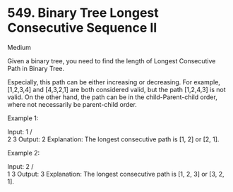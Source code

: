 # 549. Binary Tree Longest Consecutive Sequence II

Medium


Given a binary tree, you need to find the length of Longest Consecutive Path in Binary Tree.

Especially, this path can be either increasing or decreasing. For example, [1,2,3,4] and [4,3,2,1] are both considered valid, but the path [1,2,4,3] is not valid. On the other hand, the path can be in the child-Parent-child order, where not necessarily be parent-child order.

Example 1:

Input:
        1
       / \
      2   3
Output: 2
Explanation: The longest consecutive path is [1, 2] or [2, 1].
 

Example 2:

Input:
        2
       / \
      1   3
Output: 3
Explanation: The longest consecutive path is [1, 2, 3] or [3, 2, 1].
 
